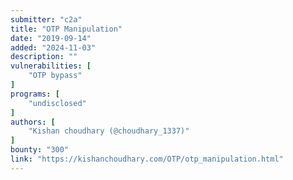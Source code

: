 ```yaml
---
submitter: "c2a"
title: "OTP Manipulation"
date: "2019-09-14"
added: "2024-11-03"
description: ""
vulnerabilities: [
    "OTP bypass"
]
programs: [
    "undisclosed"
]
authors: [
    "Kishan choudhary (@choudhary_1337)"
]
bounty: "300"
link: "https://kishanchoudhary.com/OTP/otp_manipulation.html"
---
```




